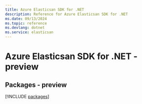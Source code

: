 ```yaml
---
title: Azure Elasticsan SDK for .NET
description: Reference for Azure Elasticsan SDK for .NET
ms.date: 09/13/2024
ms.topic: reference
ms.devlang: dotnet
ms.service: elasticsan
---
```

# Azure Elasticsan SDK for .NET - preview
## Packages - preview
[!INCLUDE [packages](elasticsan-index.md)]